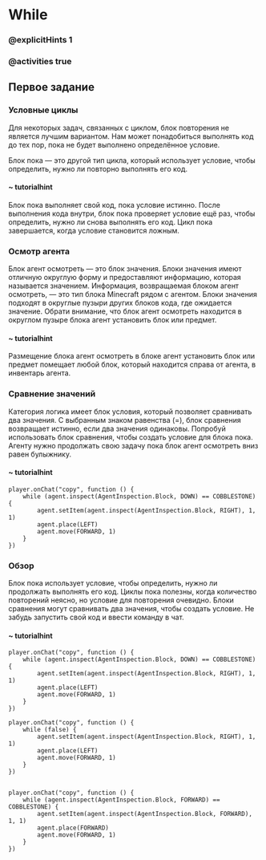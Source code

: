 # While

### @explicitHints 1

### @activities true

## Первое задание

### Условные циклы

Для некоторых задач, связанных с циклом, блок повторения не является лучшим вариантом. Нам может понадобиться выполнять код до тех пор, пока не будет выполнено определённое условие.

Блок пока — это другой тип цикла, который использует условие, чтобы определить, нужно ли повторно выполнять его код.

#### ~ tutorialhint

Блок пока выполняет свой код, пока условие истинно. После выполнения кода внутри, блок пока проверяет условие ещё раз, чтобы определить, нужно ли снова выполнять его код. Цикл пока завершается, когда условие становится ложным.

### Осмотр агента

Блок агент осмотреть — это блок значения. Блоки значения имеют отличную округлую форму и предоставляют информацию, которая называется значением. Информация, возвращаемая блоком агент осмотреть, — это тип блока Minecraft рядом с агентом. Блоки значения подходят в округлые пузыри других блоков кода, где ожидается значение. Обрати внимание, что блок агент осмотреть находится в округлом пузыре блока агент установить блок или предмет.

#### ~ tutorialhint

Размещение блока агент осмотреть в блоке агент установить блок или предмет помещает любой блок, который находится справа от агента, в инвентарь агента.

### Сравнение значений

Категория логика имеет блок условия, который позволяет сравнивать два значения. С выбранным знаком равенства (=), блок сравнения возвращает истинно, если два значения одинаковы.
Попробуй использовать блок сравнения, чтобы создать условие для блока пока. Агенту нужно продолжать свою задачу пока блок агент осмотреть вниз равен булыжнику.

#### ~ tutorialhint

```blocks
player.onChat("copy", function () {
    while (agent.inspect(AgentInspection.Block, DOWN) == COBBLESTONE) {
        agent.setItem(agent.inspect(AgentInspection.Block, RIGHT), 1, 1)
        agent.place(LEFT)
        agent.move(FORWARD, 1)
    }
})
```

### Обзор

Блок пока использует условие, чтобы определить, нужно ли продолжать выполнять его код. Циклы пока полезны, когда количество повторений неясно, но условие для повторения очевидно. Блоки сравнения могут сравнивать два значения, чтобы создать условие.
Не забудь запустить свой код и ввести команду в чат.


#### ~ tutorialhint

```blocks
player.onChat("copy", function () {
    while (agent.inspect(AgentInspection.Block, DOWN) == COBBLESTONE) {
        agent.setItem(agent.inspect(AgentInspection.Block, RIGHT), 1, 1)
        agent.place(LEFT)
        agent.move(FORWARD, 1)
    }
})
```

```template
player.onChat("copy", function () {
    while (false) {
        agent.setItem(agent.inspect(AgentInspection.Block, RIGHT), 1, 1)
        agent.place(LEFT)
        agent.move(FORWARD, 1)
    }
})
```

```ghost

player.onChat("copy", function () {
    while (agent.inspect(AgentInspection.Block, FORWARD) == COBBLESTONE) {
        agent.setItem(agent.inspect(AgentInspection.Block, FORWARD), 1, 1)
        agent.place(FORWARD)
        agent.move(FORWARD, 1)
    }
})
```
